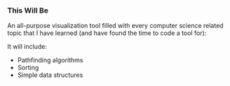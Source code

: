 ### This Will Be ###
An all-purpose visualization tool filled with every computer science related topic that I have learned (and have found the time to code a tool for):

It will include:
- Pathfinding algorithms
- Sorting
- Simple data structures
